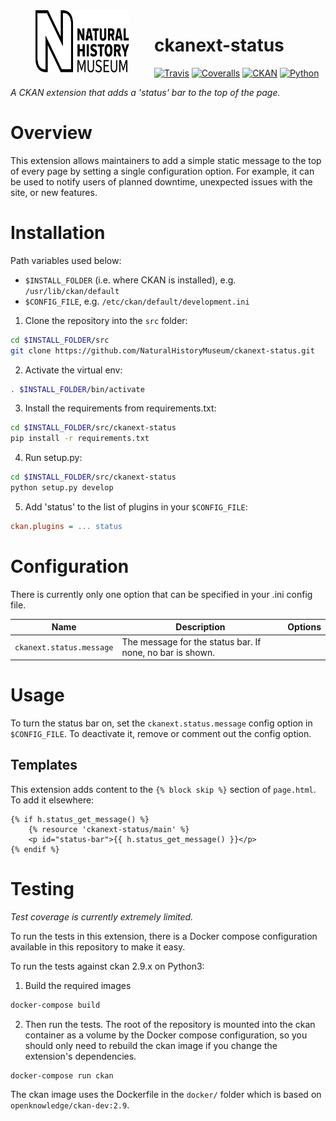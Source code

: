 <img src=".github/nhm-logo.svg" align="left" width="150px" height="100px" hspace="40"/>

# ckanext-status

[![Travis](https://img.shields.io/travis/NaturalHistoryMuseum/ckanext-status/master.svg?style=flat-square)](https://travis-ci.org/NaturalHistoryMuseum/ckanext-status)
[![Coveralls](https://img.shields.io/coveralls/github/NaturalHistoryMuseum/ckanext-status/master.svg?style=flat-square)](https://coveralls.io/github/NaturalHistoryMuseum/ckanext-status)
[![CKAN](https://img.shields.io/badge/ckan-2.9.1-orange.svg?style=flat-square)](https://github.com/ckan/ckan)
[![Python](https://img.shields.io/badge/python-3.6%20%7C%203.7%20%7C%203.8-blue.svg?style=flat-square)](https://www.python.org/)

_A CKAN extension that adds a 'status' bar to the top of the page._


# Overview

This extension allows maintainers to add a simple static message to the top of every page by setting a single configuration option. For example, it can be used to notify users of planned downtime, unexpected issues with the site, or new features.


# Installation

Path variables used below:
- `$INSTALL_FOLDER` (i.e. where CKAN is installed), e.g. `/usr/lib/ckan/default`
- `$CONFIG_FILE`, e.g. `/etc/ckan/default/development.ini`

1. Clone the repository into the `src` folder:

  ```bash
  cd $INSTALL_FOLDER/src
  git clone https://github.com/NaturalHistoryMuseum/ckanext-status.git
  ```

2. Activate the virtual env:

  ```bash
  . $INSTALL_FOLDER/bin/activate
  ```

3. Install the requirements from requirements.txt:

  ```bash
  cd $INSTALL_FOLDER/src/ckanext-status
  pip install -r requirements.txt
  ```

4. Run setup.py:

  ```bash
  cd $INSTALL_FOLDER/src/ckanext-status
  python setup.py develop
  ```

5. Add 'status' to the list of plugins in your `$CONFIG_FILE`:

  ```ini
  ckan.plugins = ... status
  ```

# Configuration

There is currently only one option that can be specified in your .ini config file.

Name|Description|Options
--|--|--
`ckanext.status.message`|The message for the status bar. If none, no bar is shown.|


# Usage

To turn the status bar on, set the `ckanext.status.message` config option in `$CONFIG_FILE`. To deactivate it, remove or comment out the config option.

## Templates

This extension adds content to the `{% block skip %}` section of `page.html`. To add it elsewhere:

```html+jinja
{% if h.status_get_message() %}
    {% resource 'ckanext-status/main' %}
    <p id="status-bar">{{ h.status_get_message() }}</p>
{% endif %}
```


# Testing
_Test coverage is currently extremely limited._

To run the tests in this extension, there is a Docker compose configuration available in this
repository to make it easy.

To run the tests against ckan 2.9.x on Python3:

1. Build the required images
```bash
docker-compose build
```

2. Then run the tests.
   The root of the repository is mounted into the ckan container as a volume by the Docker compose
   configuration, so you should only need to rebuild the ckan image if you change the extension's
   dependencies.
```bash
docker-compose run ckan
```

The ckan image uses the Dockerfile in the `docker/` folder which is based on `openknowledge/ckan-dev:2.9`.
